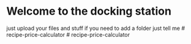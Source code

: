 <h1>Welcome to the docking station </h1> 
<p1> just upload your files and stuff if you need to add a folder just tell me</p1> 
# recipe-price-calculator
# recipe-price-calculator
